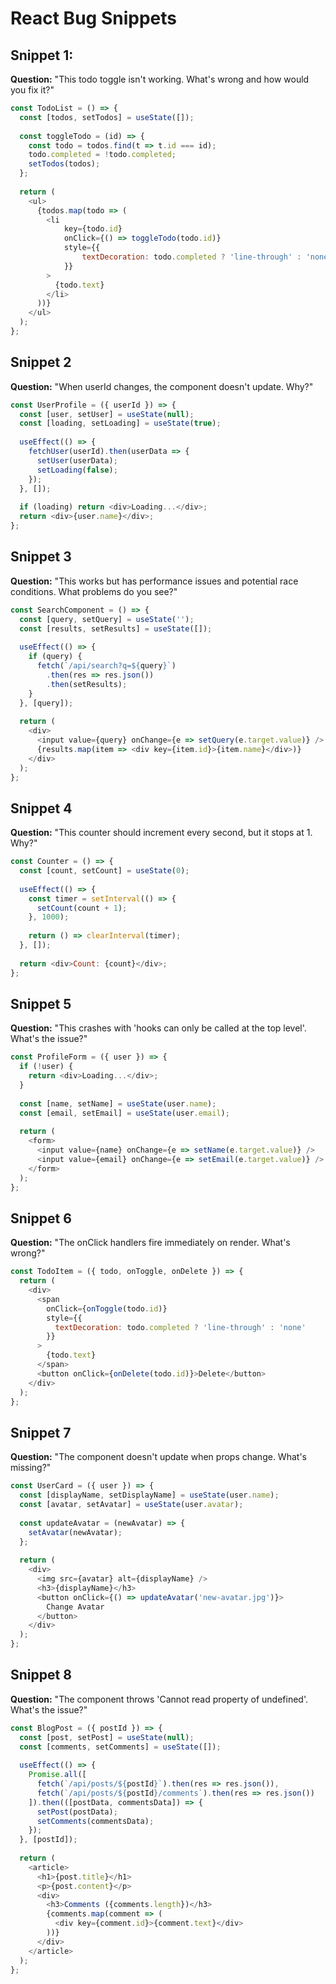 # React Bug Snippets

## Snippet 1:

**Question:** "This todo toggle isn't working. What's wrong and how would you fix it?"

```javascript
const TodoList = () => {
  const [todos, setTodos] = useState([]);
  
  const toggleTodo = (id) => {
    const todo = todos.find(t => t.id === id);
    todo.completed = !todo.completed;
    setTodos(todos);
  };
  
  return (
    <ul>
      {todos.map(todo => (
        <li
            key={todo.id}
            onClick={() => toggleTodo(todo.id)}
            style={{
                textDecoration: todo.completed ? 'line-through' : 'none'
            }}
        >
          {todo.text}
        </li>
      ))}
    </ul>
  );
};
```

## Snippet 2

**Question:** "When userId changes, the component doesn't update. Why?"

```javascript
const UserProfile = ({ userId }) => {
  const [user, setUser] = useState(null);
  const [loading, setLoading] = useState(true);
  
  useEffect(() => {
    fetchUser(userId).then(userData => {
      setUser(userData);
      setLoading(false);
    });
  }, []);
  
  if (loading) return <div>Loading...</div>;
  return <div>{user.name}</div>;
};
```

## Snippet 3

**Question:** "This works but has performance issues and potential race conditions. What problems do you see?"

```javascript
const SearchComponent = () => {
  const [query, setQuery] = useState('');
  const [results, setResults] = useState([]);
  
  useEffect(() => {
    if (query) {
      fetch(`/api/search?q=${query}`)
        .then(res => res.json())
        .then(setResults);
    }
  }, [query]);
  
  return (
    <div>
      <input value={query} onChange={e => setQuery(e.target.value)} />
      {results.map(item => <div key={item.id}>{item.name}</div>)}
    </div>
  );
};
```

## Snippet 4

**Question:** "This counter should increment every second, but it stops at 1. Why?"

```javascript
const Counter = () => {
  const [count, setCount] = useState(0);
  
  useEffect(() => {
    const timer = setInterval(() => {
      setCount(count + 1);
    }, 1000);
    
    return () => clearInterval(timer);
  }, []);
  
  return <div>Count: {count}</div>;
};
```

## Snippet 5

**Question:** "This crashes with 'hooks can only be called at the top level'. What's the issue?"

```javascript
const ProfileForm = ({ user }) => {
  if (!user) {
    return <div>Loading...</div>;
  }
  
  const [name, setName] = useState(user.name);
  const [email, setEmail] = useState(user.email);
  
  return (
    <form>
      <input value={name} onChange={e => setName(e.target.value)} />
      <input value={email} onChange={e => setEmail(e.target.value)} />
    </form>
  );
};
```

## Snippet 6

**Question:** "The onClick handlers fire immediately on render. What's wrong?"

```javascript
const TodoItem = ({ todo, onToggle, onDelete }) => {
  return (
    <div>
      <span 
        onClick={onToggle(todo.id)}
        style={{ 
          textDecoration: todo.completed ? 'line-through' : 'none' 
        }}
      >
        {todo.text}
      </span>
      <button onClick={onDelete(todo.id)}>Delete</button>
    </div>
  );
};
```

## Snippet 7

**Question:** "The component doesn't update when props change. What's missing?"

```javascript
const UserCard = ({ user }) => {
  const [displayName, setDisplayName] = useState(user.name);
  const [avatar, setAvatar] = useState(user.avatar);
  
  const updateAvatar = (newAvatar) => {
    setAvatar(newAvatar);
  };
  
  return (
    <div>
      <img src={avatar} alt={displayName} />
      <h3>{displayName}</h3>
      <button onClick={() => updateAvatar('new-avatar.jpg')}>
        Change Avatar
      </button>
    </div>
  );
};
```

## Snippet 8

**Question:** "The component throws 'Cannot read property of undefined'. What's the issue?"

```javascript
const BlogPost = ({ postId }) => {
  const [post, setPost] = useState(null);
  const [comments, setComments] = useState([]);
  
  useEffect(() => {
    Promise.all([
      fetch(`/api/posts/${postId}`).then(res => res.json()),
      fetch(`/api/posts/${postId}/comments`).then(res => res.json())
    ]).then(([postData, commentsData]) => {
      setPost(postData);
      setComments(commentsData);
    });
  }, [postId]);
  
  return (
    <article>
      <h1>{post.title}</h1>
      <p>{post.content}</p>
      <div>
        <h3>Comments ({comments.length})</h3>
        {comments.map(comment => (
          <div key={comment.id}>{comment.text}</div>
        ))}
      </div>
    </article>
  );
};
```
